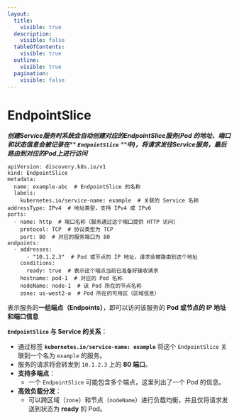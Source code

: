 ```yaml
---
layout:
  title:
    visible: true
  description:
    visible: false
  tableOfContents:
    visible: true
  outline:
    visible: true
  pagination:
    visible: false
---
```


# EndpointSlice

_**创建Service服务时系统会自动创建对应的EndpointSlice服务(Pod 的地址、端口和状态信息会被记录在**** ****`EndpointSlice`**** ****中)，将请求发往Service服务，最后路由到对应的Pod上进行访问**_

```
apiVersion: discovery.k8s.io/v1
kind: EndpointSlice
metadata:
  name: example-abc  # EndpointSlice 的名称
  labels:
    kubernetes.io/service-name: example  # 关联的 Service 名称
addressType: IPv4  # 地址类型，支持 IPv4 或 IPv6
ports:
  - name: http  # 端口名称（服务通过这个端口提供 HTTP 访问）
    protocol: TCP  # 协议类型为 TCP
    port: 80  # 对应的服务端口为 80
endpoints:
  - addresses:
      - "10.1.2.3"  # Pod 或节点的 IP 地址，请求会被路由到这个地址
    conditions:
      ready: true  # 表示这个端点当前已准备好接收请求
    hostname: pod-1  # 对应的 Pod 名称
    nodeName: node-1  # 该 Pod 所在的节点名称
    zone: us-west2-a  # Pod 所在的可用区（区域信息）

```

表示服务的**一组端点（Endpoints）**，即可以访问该服务的 **Pod 或节点的 IP 地址和端口信息**

**`EndpointSlice` 与 Service 的关系**：

* 通过标签 **`kubernetes.io/service-name: example`** 将这个 `EndpointSlice` 关联到一个名为 `example` 的服务。
* 服务的请求将会转发到 `10.1.2.3` 上的 **80 端口**。
* **支持多端点**：
  * 一个 `EndpointSlice` 可能包含多个端点，这里列出了一个 Pod 的信息。
* **高效负载分发**：
  * 可以跨区域（`zone`）和节点（`nodeName`）进行负载均衡，并且仅将请求发送到状态为 **ready** 的 Pod。
